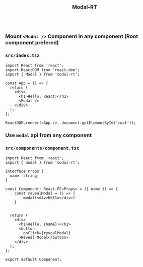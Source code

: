 ### <div align="center">Modal-RT</div>

<br>
<br>

### Mount `<Modal />` Component in any component (Root component prefered)

### `src/index.tsx`

```
import React from 'react';
import ReactDOM from 'react-dom';
import { Modal } from 'modal-rt';

const App = () => {
  return (
    <div>
      <h1>Hello, React!</h1>
      <Modal />
    </div>
  );
};

ReactDOM.render(<App />, document.getElementById('root'));
```

### Use `modal` api from any component

### `src/components/component.tsx`

```
import React from 'react';
import { modal } from 'modal-rt';

interface Props {
  name: string;
}

const Component: React.FC<Props> = ({ name }) => {
    const revealModal = () => {
        modal(<div>Hello</div>)
    }


  return (
    <div>
      <h1>Hello, {name}!</h1>
      <button
        onClick={revealModal}
      >Reveal Modal</button>
    </div>
  );
};

export default Component;
```
